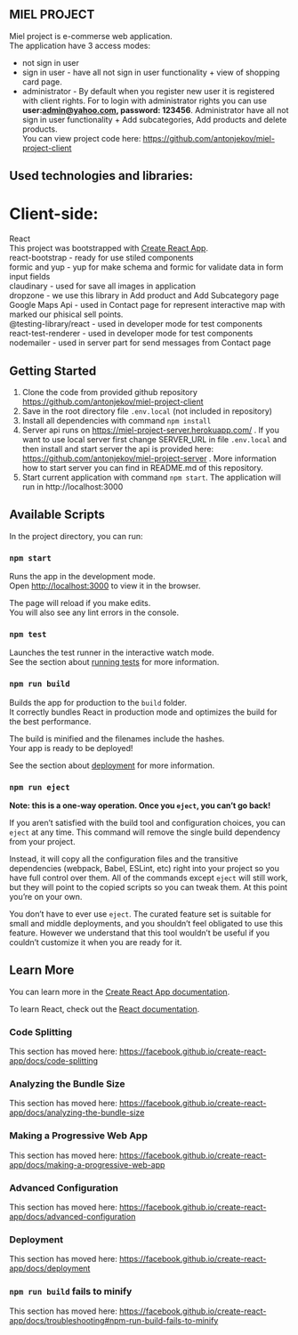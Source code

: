 ## MIEL PROJECT

Miel project is e-commerse web application.<br />
The application have 3 access modes:<br />
- not sign in user <br />
- sign in user - have all not sign in user functionality + view of shopping card page.<br />
- administrator - By default when you register new user it is registered with client rights. For to login with administrator rights you can use <b>user:admin@yahoo.com, password: 123456</b>. Administrator have all not sign in user functionality + Add subcategories, Add products and delete products.<br />
You can view project code here: https://github.com/antonjekov/miel-project-client 

## Used technologies and libraries:
 
# Client-side:
React<br /> 
This project was bootstrapped with [Create React App](https://github.com/facebook/create-react-app).<br />
react-bootstrap - ready for use stiled components<br />
formic and yup - yup for make schema and formic for validate data in form input fields<br />
claudinary - used for save all images in application<br />
dropzone - we use this library in Add product and Add Subcategory page <br />
Google Maps Api - used in Contact page for represent interactive map with marked our phisical sell points.<br />
@testing-library/react - used in developer mode for test components<br />
react-test-renderer - used in developer mode for test components<br />
nodemailer - used in server part for send messages from Contact page

## Getting Started

1. Clone the code from provided github repository https://github.com/antonjekov/miel-project-client
2. Save in the root directory file `.env.local` (not included in repository)
3. Install all dependencies with command `npm install`
4. Server api runs on https://miel-project-server.herokuapp.com/ . If you want to use local server first change SERVER_URL in file `.env.local` and then install and start server the api is provided here: https://github.com/antonjekov/miel-project-server . More information how to start server you can find in README.md of this repository. 
5. Start current application with command `npm start`. The application will run in http://localhost:3000

## Available Scripts

In the project directory, you can run:

### `npm start`

Runs the app in the development mode.<br />
Open [http://localhost:3000](http://localhost:3000) to view it in the browser.

The page will reload if you make edits.<br />
You will also see any lint errors in the console.

### `npm test`

Launches the test runner in the interactive watch mode.<br />
See the section about [running tests](https://facebook.github.io/create-react-app/docs/running-tests) for more information.

### `npm run build`

Builds the app for production to the `build` folder.<br />
It correctly bundles React in production mode and optimizes the build for the best performance.

The build is minified and the filenames include the hashes.<br />
Your app is ready to be deployed!

See the section about [deployment](https://facebook.github.io/create-react-app/docs/deployment) for more information.

### `npm run eject`

**Note: this is a one-way operation. Once you `eject`, you can’t go back!**

If you aren’t satisfied with the build tool and configuration choices, you can `eject` at any time. This command will remove the single build dependency from your project.

Instead, it will copy all the configuration files and the transitive dependencies (webpack, Babel, ESLint, etc) right into your project so you have full control over them. All of the commands except `eject` will still work, but they will point to the copied scripts so you can tweak them. At this point you’re on your own.

You don’t have to ever use `eject`. The curated feature set is suitable for small and middle deployments, and you shouldn’t feel obligated to use this feature. However we understand that this tool wouldn’t be useful if you couldn’t customize it when you are ready for it.

## Learn More

You can learn more in the [Create React App documentation](https://facebook.github.io/create-react-app/docs/getting-started).

To learn React, check out the [React documentation](https://reactjs.org/).

### Code Splitting

This section has moved here: https://facebook.github.io/create-react-app/docs/code-splitting

### Analyzing the Bundle Size

This section has moved here: https://facebook.github.io/create-react-app/docs/analyzing-the-bundle-size

### Making a Progressive Web App

This section has moved here: https://facebook.github.io/create-react-app/docs/making-a-progressive-web-app

### Advanced Configuration

This section has moved here: https://facebook.github.io/create-react-app/docs/advanced-configuration

### Deployment

This section has moved here: https://facebook.github.io/create-react-app/docs/deployment

### `npm run build` fails to minify

This section has moved here: https://facebook.github.io/create-react-app/docs/troubleshooting#npm-run-build-fails-to-minify
